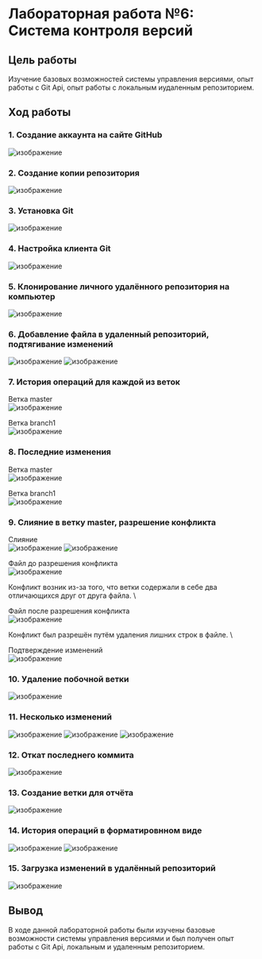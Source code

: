 # Лабораторная работа №6: Система контроля версий
## Цель работы
Изучение базовых возможностей системы управления версиями, опыт работы с Git Api, опыт работы с локальным иудаленным репозиторием.
## Ход работы
### 1. Создание аккаунта на сайте GitHub
![изображение](https://github.com/Natasikk/LR6/blob/Report/Images/1.jpg)

### 2. Создание копии репозитория
![изображение](https://github.com/Natasikk/LR6/blob/Report/Images/2.jpg)

### 3. Установка Git
![изображение](https://github.com/Natasikk/LR6/blob/Report/Images/3.jpg)

### 4. Настройка клиента Git
![изображение](https://github.com/Natasikk/LR6/blob/Report/Images/4.jpg)

### 5. Клонирование личного удалённого репозитория на компьютер
![изображение](https://github.com/Natasikk/LR6/blob/Report/Images/5.jpg)

### 6. Добавление файла в удаленный репозиторий, подтягивание изменений
![изображение](https://github.com/Natasikk/LR6/blob/Report/Images/6.jpg)
![изображение](https://github.com/Natasikk/LR6/blob/Report/Images/7.jpg)

### 7. История операций для каждой из веток
Ветка master \
![изображение](https://github.com/Natasikk/LR6/blob/Report/Images/8.jpg)

Ветка branch1 \
![изображение](https://github.com/Natasikk/LR6/blob/Report/Images/9.jpg)

### 8. Последние изменения
Ветка master \
![изображение](https://github.com/Natasikk/LR6/blob/Report/Images/10.jpg)

Ветка branch1 \
![изображение](https://github.com/Natasikk/LR6/blob/Report/Images/11.jpg)

### 9. Слияние в ветку master, разрешение конфликта
Слияние \
![изображение](https://github.com/Natasikk/LR6/blob/Report/Images/12.jpg)
![изображение](https://github.com/Natasikk/LR6/blob/Report/Images/13.jpg)

Файл до разрешения конфликта \
![изображение](https://github.com/Natasikk/LR6/blob/Report/Images/14.jpg)

Конфликт возник из-за того, что ветки содержали в себе два отличающихся друг от друга файла. \

Файл после разрешения конфликта \
![изображение](https://github.com/Natasikk/LR6/blob/Report/Images/15.jpg)

Конфликт был разрешён путём удаления лишних строк в файле. \

Подтверждение изменений \
![изображение](https://github.com/Natasikk/LR6/blob/Report/Images/16.jpg)

### 10. Удаление побочной ветки
![изображение](https://github.com/Natasikk/LR6/blob/Report/Images/17.jpg)

### 11. Несколько изменений
![изображение](https://github.com/Natasikk/LR6/blob/Report/Images/18.jpg)
![изображение](https://github.com/Natasikk/LR6/blob/Report/Images/19.jpg)
![изображение](https://github.com/Natasikk/LR6/blob/Report/Images/20.jpg)

### 12. Откат последнего коммита
![изображение](https://github.com/Natasikk/LR6/blob/Report/Images/21.jpg)

### 13. Создание ветки для отчёта
![изображение](https://github.com/Natasikk/LR6/blob/Report/Images/22.jpg)

### 14. История операций в форматировнном виде
![изображение](https://github.com/Natasikk/LR6/blob/Report/Images/23.jpg)
![изображение](https://github.com/Natasikk/LR6/blob/Report/Images/24.jpg)

### 15. Загрузка изменений в удалённый репозиторий
![изображение](https://github.com/Natasikk/LR6/blob/Report/Images/25.jpg)

## Вывод
В ходе данной лабораторной работы были изучены базовые возможности системы управления версиями и был получен опыт работы с Git Api, локальным и удаленным репозиторием.
